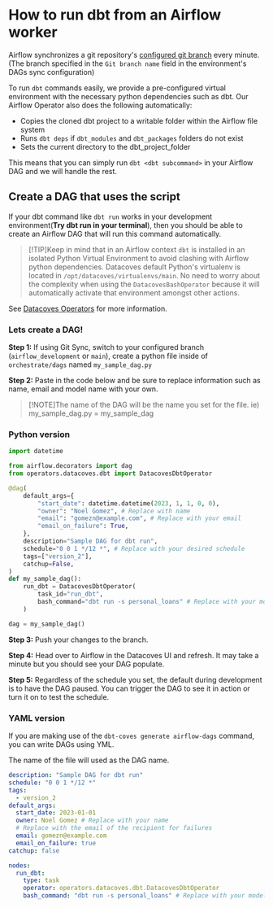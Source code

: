 # How to run dbt from an Airflow worker

Airflow synchronizes a git repository's [configured git branch](/how-tos/datacoves/how_to_environments#services-configuration) every minute. (The branch specified in  the `Git branch name` field in the environment's DAGs sync configuration)

To run `dbt` commands easily, we provide a pre-configured virtual environment with the necessary python dependencies such as dbt. Our Airflow Operator also does the following automatically:

- Copies the cloned dbt project to a writable folder within the Airflow file system
- Runs `dbt deps` if `dbt_modules` and `dbt_packages` folders do not exist
- Sets the current directory to the dbt_project_folder

This means that you can simply run `dbt <dbt subcommand>` in your Airflow DAG and we will handle the rest.

## Create a DAG that uses the script

If your dbt command like `dbt run` works in your development environment(**Try dbt run in your terminal**), then you should be able to create an Airflow DAG that will run this command automatically.

>[!TIP]Keep in mind that in an Airflow context `dbt` is installed in an isolated Python Virtual Environment to avoid clashing with Airflow python dependencies. Datacoves default Python's virtualenv is located in `/opt/datacoves/virtualenvs/main`. No need to worry about the complexity when using the `DatacovesBashOperator` because it will automatically activate that environment amongst other actions.

See [Datacoves Operators](reference/airflow/datacoves-operator.md) for more information.

### Lets create a DAG!

**Step 1:** If using Git Sync, switch to your configured branch (`airflow_development` or `main`), create a python file inside of `orchestrate/dags` named `my_sample_dag.py`

**Step 2:** Paste in the code below and be sure to replace information such as name, email and model name with your own.

>[!NOTE]The name of the DAG will be the name you set for the file. ie) my_sample_dag.py = my_sample_dag

### Python version

```python
import datetime

from airflow.decorators import dag
from operators.datacoves.dbt import DatacovesDbtOperator

@dag(
    default_args={
        "start_date": datetime.datetime(2023, 1, 1, 0, 0),
        "owner": "Noel Gomez", # Replace with name
        "email": "gomezn@example.com", # Replace with your email
        "email_on_failure": True,
    },
    description="Sample DAG for dbt run",
    schedule="0 0 1 */12 *", # Replace with your desired schedule 
    tags=["version_2"],
    catchup=False,
)
def my_sample_dag():
    run_dbt = DatacovesDbtOperator(
        task_id="run_dbt", 
        bash_command="dbt run -s personal_loans" # Replace with your model 
    )

dag = my_sample_dag()
```

**Step 3:** Push your changes to the branch.

**Step 4:** Head over to Airflow in the Datacoves UI and refresh. It may take a minute but you should see your DAG populate. 

**Step 5:** Regardless of the schedule you set, the default during development is to have the DAG paused. You can trigger the DAG to see it in action or turn it on to test the schedule.

### YAML version
If you are making use of the `dbt-coves generate airflow-dags` command, you can write DAGs using YML.

The name of the file will used as the DAG name. 

```yaml
description: "Sample DAG for dbt run"
schedule: "0 0 1 */12 *"
tags:
  - version_2
default_args:
  start_date: 2023-01-01
  owner: Noel Gomez # Replace with your name
  # Replace with the email of the recipient for failures
  email: gomezn@example.com 
  email_on_failure: true
catchup: false

nodes:
  run_dbt:
    type: task
    operator: operators.datacoves.dbt.DatacovesDbtOperator
    bash_command: "dbt run -s personal_loans" # Replace with your model name
```
